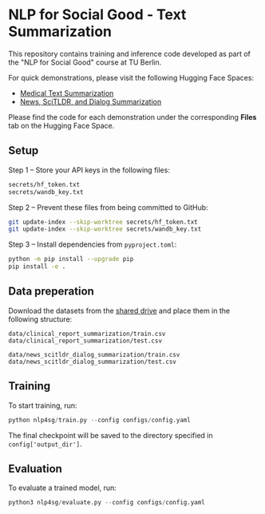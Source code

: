 # NLP for Social Good - Text Summarization

This repository contains training and inference code developed as part of the "NLP for Social Good" course at TU Berlin.

For quick demonstrations, please visit the following Hugging Face Spaces:

- [Medical Text Summarization](https://huggingface.co/spaces/gregorlied/medical-text-summarization)
- [News, SciTLDR, and Dialog Summarization](https://huggingface.co/spaces/gregorlied/news-scitldr-dialog-summarization)


Please find the code for each demonstration under the corresponding **Files** tab on the Hugging Face Space.

## Setup

Step 1 – Store your API keys in the following files:

```bash
secrets/hf_token.txt
secrets/wandb_key.txt
```

Step 2 – Prevent these files from being committed to GitHub:

```bash
git update-index --skip-worktree secrets/hf_token.txt
git update-index --skip-worktree secrets/wandb_key.txt
```

Step 3 – Install dependencies from `pyproject.toml`:

```bash
python -m pip install --upgrade pip
pip install -e .
```

## Data preperation

Download the datasets from the [shared drive](https://drive.google.com/drive/folders/1ZgtFEc-UYp7kCviZE9okj9fSIqZIVHCB?usp=drive_link) and place them in the following structure: 

```text
data/clinical_report_summarization/train.csv
data/clinical_report_summarization/test.csv

data/news_scitldr_dialog_summarization/train.csv
data/news_scitldr_dialog_summarization/test.csv
```

## Training

To start training, run:

```python
python nlp4sg/train.py --config configs/config.yaml
```

The final checkpoint will be saved to the directory specified in `config['output_dir']`.

## Evaluation

To evaluate a trained model, run:

```python
python3 nlp4sg/evaluate.py --config configs/config.yaml
```